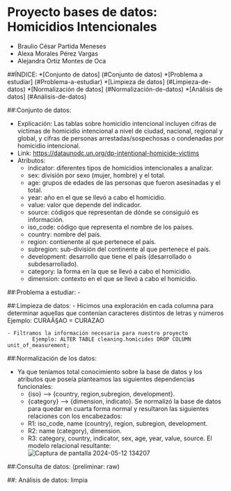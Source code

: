 # Proyecto bases de datos: Homicidios Intencionales
- Braulio César Partida Meneses
- Alexa Morales Pérez Vargas
- Alejandra Ortiz Montes de Oca

##ÍNDICE:
*[Conjunto de datos] (#Conjunto de datos)
*[Problema a estudiar] (#Problema-a-estudiar)
*[Limpieza de datos] (#Limpieza-de-datos)
*[Normalización de datos] (#Normalización-de-datos)
*[Análisis de datos] (#Análisis-de-datos)

##:Conjunto de datos:
- Explicación: Las tablas sobre homicidio intencional incluyen cifras de víctimas de homicidio intencional a nivel de ciudad, nacional, regional y global, y cifras de personas arrestadas/sospechosas o condenadas por homicidio intencional.
- Link: https://dataunodc.un.org/dp-intentional-homicide-victims
- Atributos:
  - indicator: diferentes tipos de homicidios intencionales a analizar.
  - sex: división por sexo (mujer, hombre) y el total.
  - age: grupos de edades de las personas que fueron asesinadas y el total.
  - year: año en el que se llevó a cabo el homicidio.
  - value: valor que depende del indicador.
  - source: códigos que representan de dónde se consiguió es información.
  - iso_code: código que representa el nombre de los países.
  - country: nombre del país.
  - region: contienente al que pertenece el país.
  - subregion: sub-división del continente al que pertenece el país.
  - development: desarrollo que tiene el país (desarrollado o subdesarrollado).
  - category: la forma en la que se llevó a cabo el homicidio.
  - dimension: contexto en el que se llevó a cabo el homicidio.

##:Problema a estudiar:
    - 

##:Limpieza de datos:
    - Hicimos una exploración en cada columna para determinar aquellas que contenían caracteres distintos de letras y números
            Ejemplo: CURAÃ§AO = CURAZAO

    - Filtramos la información necesaria para nuestro proyecto
            Ejemplo: ALTER TABLE cleaning.homicides DROP COLUMN unit_of_measurement;

##:Normalización de los datos:
- Ya que teníamos total conocimiento sobre la base de datos y los atributos que poseía planteamos las siguientes dependencias funcionales:
  - {iso} --> {country, region,subregion, development}.
  - {category} --> {dimension, indicato}.
Se normalizó la base de datos para quedar en cuarta forma normal y resultaron las siguientes relaciones con los encabezados:
  - R1: iso_code, name (country), region, subregion,  development.
  - R2: name (category), dimension.
  - R3: category, country, indicator, sex, age, year, value, source.
El modelo relacional resultante:
![Captura de pantalla 2024-05-12 134207](https://github.com/BraulioPartida/ProyectoBasesDeDatosH/assets/124923797/f4b49707-d9f3-44fe-ae50-5444218816e1)

##:Consulta de datos:
(preliminar: raw)

##: Análisis de datos:
limpia
